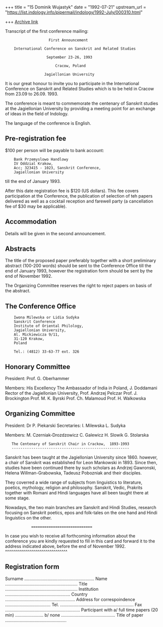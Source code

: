 +++
title = "15 Dominik Wujastyk"
date = "1992-07-21"
upstream_url = "https://list.indology.info/pipermail/indology/1992-July/000310.html"

+++
[Archive link](https://list.indology.info/pipermail/indology/1992-July/000310.html)



Transcript of the first conference mailing:


                        First Announcement

        International Conference on Sanskrit and Related Studies

                       September 23-26, 1993

                           Cracow, Poland

                      Jagiellonian University

It is our great honour to invite you to participate in the
International Conference on Sanskrit and Related Studies which is
to be held in Cracow from 23.09 to 26.09. 1993.

The conference is meant to commemorate the centenary of Sanskrit
studies at the Jagiellonian University by providing a meeting
point for an exchange of ideas in the field of Indology.

The language of the conference is English.

Pre-registration fee
-------------------
$100 per person will be payable to bank account:

        Bank Przemyslowo Handlowy
        IV Oddzial Krakow,
        Acc; 323415 - 1023, Sanskrit Conference,
        Jagiellonian University

till the end of January 1993.

After this date registration fee is $120 (US dollars).
This fee covers participation at the Conference, the publication
of selection of teh papers delivered as well as a cocktail
reception and farewell party (a cancellation fee of $30 may be
applicable).

Accommodation
-------------
Details will be given in the second announcement.

Abstracts
---------
The title of the proposed paper preferably together with a short
preliminary abstract (100-200 words) should be sent to the
Conference Office till the end of January 1993, however the
registration form should be sent by the end of November 1992.

The Organizing Committee reserves the right to reject papers on
basis of the abstract.

The Conference Office
---------------------
        Iwona Milewska or Lidia Sudyka
        Sanskrit Conference
        Institute of Oriental Philology,
        Jagiellonian University,
        Al. Mickiewicza 9/11,
        31-120 Krakow,
        Poland

        Tel.: (4812) 33-63-77 ext. 326

Honorary Committee
------------------

President:      Prof. G. Oberhammer

Members:        His Excellency The Ambassador of India in Poland, J. Doddamani
                Rector of the Jagiellonian University, Prof. Andrzej Pelczar
                Prof. J. Brockington
                Prof. M. K. Byrski
                Prof. Ch. Malamoud
                Prof. H. Walkowska

Organizing Committee
--------------------
President:      Dr P. Piekarski
Secretaries:    I. Milewska
                L. Sudyka

Members:        M. Czerniak-Drozdzowicz
                C. Galewicz
                H. Slowik
                G. Stolarska


       The Centenary of Sanskrit Chair in Crackow,  1893-1993
       ------------------------------------------------------

Sanskrit has been taught at the Jagiellonian University since
1860.  however, a chair of Sanskrit was established for Leon
Mankowski in 1893.  Since then, studies have been continued there
by such scholars as Andrzej Gawronski, Helena Willman-Grabowska,
Tadeusz Pobozniak and their disciples.

They coverred a wide range of subjects from linguistics to
literature, poetics, mythology, religion and philosophy.
Sanskrit, Vedic, Prakrits together with Romani and Hindi
languages have all been taught there at some stage.

Nowadays, the two main branches are Sanskrit and Hindi Studies,
research focusing on Sanskrit poetics, epos and folk-tales on the
one hand and Hindi linguistics on the other.

                ============================

In case you wish to receive all forthcoming information about the
conference you are kindly requested to fill in this card and
forward it to the address indicated above,
before the end of November 1992.
^^^^^^^^^^^^^^^^^^^^^^^^^^^^^^^

Registration form
-----------------

Surname .........................................................
Name  ...........................................................
Title ...........................................................
Institution .....................................................
Country .........................................................
Address for correspoindence .....................................
Tel. ............................................................
Fax .............................................................
Participant with
        a/      full time papers (20 min) .......................
        b/      none ............................................
Title of paper ..................................................





